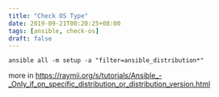 ```yaml
---
title: "Check OS Type"
date: 2019-09-21T00:20:25+08:00
tags: [ansible, check-os]
draft: false
---
```


```
ansible all -m setup -a "filter=ansible_distribution*"
```
more in https://raymii.org/s/tutorials/Ansible_-_Only_if_on_specific_distribution_or_distribution_version.html
